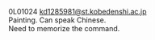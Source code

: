 0L01024 kd1285981@st.kobedenshi.ac.jp  
Painting. Can speak Chinese.  
Need to memorize the command.  
